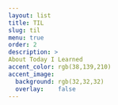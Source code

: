 ```yaml
---
layout: list
title: TIL
slug: til
menu: true
order: 2
description: >
About Today I Learned
accent_color: rgb(38,139,210)
accent_image:
  background: rgb(32,32,32)
  overlay:    false
---
```

